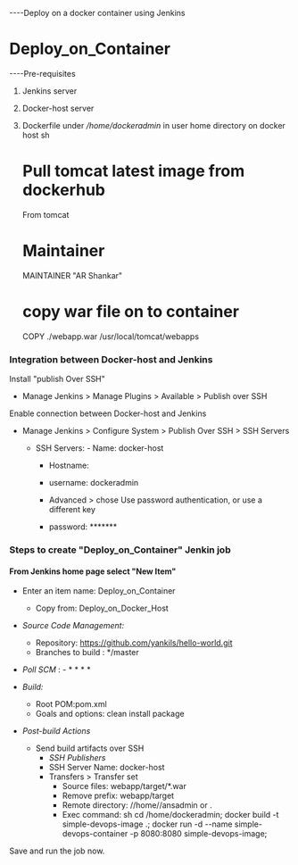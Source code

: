 ----Deploy on a docker container using Jenkins 
# Deploy_on_Container

----Pre-requisites

1. Jenkins server 
1. Docker-host server 
1. Dockerfile under */home/dockeradmin* in user home directory on docker host 
   sh 
   # Pull tomcat latest image from dockerhub 
   From tomcat
   # Maintainer
   MAINTAINER "AR Shankar" 

   # copy war file on to container 
   COPY ./webapp.war /usr/local/tomcat/webapps
### Integration between Docker-host and Jenkins

Install "publish Over SSH"
 - Manage Jenkins > Manage Plugins > Available > Publish over SSH

Enable connection between Docker-host and Jenkins

- Manage Jenkins > Configure System > Publish Over SSH > SSH Servers 

	- SSH Servers:
                - Name: docker-host
		- Hostname:<ServerIP>
		- username: dockeradmin
               
       -  Advanced > chose Use password authentication, or use a different key
		 - password: *******
 
### Steps to create "Deploy_on_Container" Jenkin job
#### From Jenkins home page select "New Item"
   - Enter an item name: Deploy_on_Container
     - Copy from: Deploy_on_Docker_Host
     
   - *Source Code Management:*
      - Repository: https://github.com/yankils/hello-world.git
      - Branches to build : */master  
   - *Poll SCM* :      - * * * *

   - *Build:*
     - Root POM:pom.xml
     - Goals and options: clean install package

 - *Post-build Actions*
   - Send build artifacts over SSH
     - *SSH Publishers*
      - SSH Server Name: docker-host
       - Transfers >  Transfer set
            - Source files: webapp/target/*.war
	       - Remove prefix: webapp/target
	       - Remote directory: //home//ansadmin or .
	       - Exec command: 
                sh 
                cd /home/dockeradmin;
                docker build -t simple-devops-image .; 
                docker run -d --name simple-devops-container -p 8080:8080 simple-devops-image;
                

Save and run the job now.
